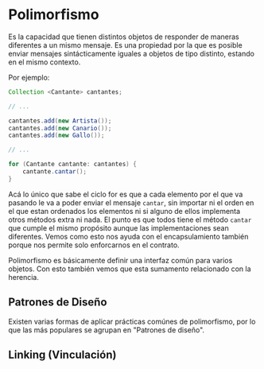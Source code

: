[comment]: # (vim: setlocal spell spelllang=es)
# Polimorfismo

Es la capacidad que tienen distintos objetos de responder de maneras diferentes
a un mismo mensaje. Es una propiedad por la que es posible enviar mensajes
sintácticamente iguales a objetos de tipo distinto, estando en el mismo
contexto. 

Por ejemplo:

```java
Collection <Cantante> cantantes;

// ...

cantantes.add(new Artista());
cantantes.add(new Canario());
cantantes.add(new Gallo());

// ...

for (Cantante cantante: cantantes) {
	cantante.cantar();
}
```

Acá lo único que sabe el ciclo for es que a cada elemento por el que va pasando
le va a poder enviar el mensaje `cantar`, sin importar ni el orden en el que
estan ordenados los elementos ni si alguno de ellos implementa otros métodos
extra ni nada. El punto es que todos tiene el método `cantar` que cumple el
mismo propósito aunque las implementaciones sean diferentes. Vemos como esto
nos ayuda con el encapsulamiento también porque nos permite solo enforcarnos
en el contrato.

Polimorfismo es básicamente definir una interfaz común para varios objetos. Con
esto también vemos que esta sumamento relacionado con la herencia.

## Patrones de Diseño

Existen varias formas de aplicar prácticas comúnes de polimorfismo, por lo que
las más populares se agrupan en "Patrones de diseño".

## Linking (Vinculación)
